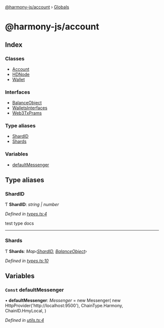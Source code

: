 [@harmony-js/account](README.md) › [Globals](globals.md)

# @harmony-js/account

## Index

### Classes

* [Account](classes/account.md)
* [HDNode](classes/hdnode.md)
* [Wallet](classes/wallet.md)

### Interfaces

* [BalanceObject](interfaces/balanceobject.md)
* [WalletsInterfaces](interfaces/walletsinterfaces.md)
* [Web3TxPrams](interfaces/web3txprams.md)

### Type aliases

* [ShardID](globals.md#shardid)
* [Shards](globals.md#shards)

### Variables

* [defaultMessenger](globals.md#const-defaultmessenger)

## Type aliases

###  ShardID

Ƭ **ShardID**: *string | number*

*Defined in [types.ts:4](https://github.com/FireStack-Lab/Harmony-sdk-core/blob/299af73/packages/harmony-account/src/types.ts#L4)*

test type docs

___

###  Shards

Ƭ **Shards**: *Map‹[ShardID](globals.md#shardid), [BalanceObject](interfaces/balanceobject.md)›*

*Defined in [types.ts:10](https://github.com/FireStack-Lab/Harmony-sdk-core/blob/299af73/packages/harmony-account/src/types.ts#L10)*

## Variables

### `Const` defaultMessenger

• **defaultMessenger**: *Messenger* =  new Messenger(
  new HttpProvider('http://localhost:9500'),
  ChainType.Harmony,
  ChainID.HmyLocal,
)

*Defined in [utils.ts:4](https://github.com/FireStack-Lab/Harmony-sdk-core/blob/299af73/packages/harmony-account/src/utils.ts#L4)*
